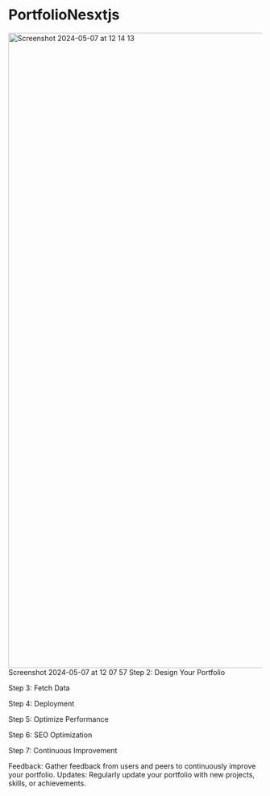 # PortfolioNesxtjs
<img width="1260" alt="Screenshot 2024-05-07 at 12 14 13" src="https://github.com/chinnanj666/PortfolioNesxtjs/assets/114425702/da4ab8d8-f1ca-4207-8674-e61a7c627914">
Screenshot 2024-05-07 at 12 07 57
Step 2: Design Your Portfolio

Step 3: Fetch Data

Step 4: Deployment

Step 5: Optimize Performance

Step 6: SEO Optimization

Step 7: Continuous Improvement

Feedback: Gather feedback from users and peers to continuously improve your portfolio.
Updates: Regularly update your portfolio with new projects, skills, or achievements.
